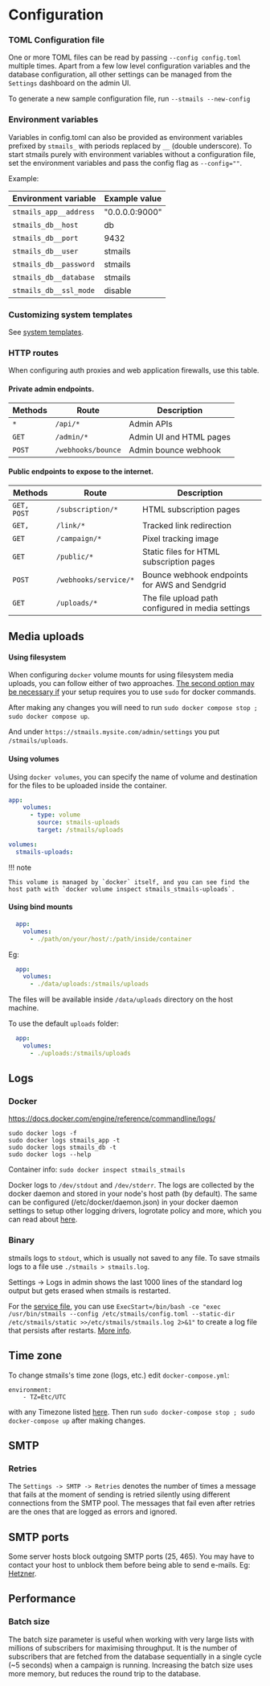 # Configuration

### TOML Configuration file
One or more TOML files can be read by passing `--config config.toml` multiple times. Apart from a few low level configuration variables and the database configuration, all other settings can be managed from the `Settings` dashboard on the admin UI.

To generate a new sample configuration file, run `--stmails --new-config`

### Environment variables
Variables in config.toml can also be provided as environment variables prefixed by `stmails_` with periods replaced by `__` (double underscore). To start stmails purely with environment variables without a configuration file, set the environment variables and pass the config flag as `--config=""`.

Example:

| **Environment variable**       | Example value  |
| ------------------------------ | -------------- |
| `stmails_app__address`        | "0.0.0.0:9000" |
| `stmails_db__host`            | db             |
| `stmails_db__port`            | 9432           |
| `stmails_db__user`            | stmails       |
| `stmails_db__password`        | stmails       |
| `stmails_db__database`        | stmails       |
| `stmails_db__ssl_mode`        | disable        |


### Customizing system templates
See [system templates](templating.md#system-templates).


### HTTP routes
When configuring auth proxies and web application firewalls, use this table.

#### Private admin endpoints.

| Methods | Route              | Description             |
| ------- | ------------------ | ----------------------- |
| `*`     | `/api/*`           | Admin APIs              |
| `GET`   | `/admin/*`         | Admin UI and HTML pages |
| `POST`  | `/webhooks/bounce` | Admin bounce webhook    |


#### Public endpoints to expose to the internet.

| Methods     | Route                 | Description                                   |
| ----------- | --------------------- | --------------------------------------------- |
| `GET, POST` | `/subscription/*`     | HTML subscription pages                       |
| `GET, `     | `/link/*`             | Tracked link redirection                      |
| `GET`       | `/campaign/*`         | Pixel tracking image                          |
| `GET`       | `/public/*`           | Static files for HTML subscription pages      |
| `POST`      | `/webhooks/service/*` | Bounce webhook endpoints for AWS and Sendgrid |
| `GET`       | `/uploads/*`          | The file upload path configured in media settings |


## Media uploads

#### Using filesystem

When configuring `docker` volume mounts for using filesystem media uploads, you can follow either of two approaches. [The second option may be necessary if](https://github.com/knadh/stmails/issues/1169#issuecomment-1674475945) your setup requires you to use `sudo` for docker commands. 

After making any changes you will need to run `sudo docker compose stop ; sudo docker compose up`. 

And under `https://stmails.mysite.com/admin/settings` you put `/stmails/uploads`. 

#### Using volumes

Using `docker volumes`, you can specify the name of volume and destination for the files to be uploaded inside the container.


```yml
app:
    volumes:
      - type: volume
        source: stmails-uploads
        target: /stmails/uploads

volumes:
  stmails-uploads:
```

!!! note

    This volume is managed by `docker` itself, and you can see find the host path with `docker volume inspect stmails_stmails-uploads`.

#### Using bind mounts

```yml
  app:
    volumes:
      - ./path/on/your/host/:/path/inside/container
```
Eg:
```yml
  app:
    volumes:
      - ./data/uploads:/stmails/uploads
```
The files will be available inside `/data/uploads` directory on the host machine.

To use the default `uploads` folder:
```yml
  app:
    volumes:
      - ./uploads:/stmails/uploads
```

## Logs

### Docker

https://docs.docker.com/engine/reference/commandline/logs/
```
sudo docker logs -f
sudo docker logs stmails_app -t
sudo docker logs stmails_db -t
sudo docker logs --help
```
Container info: `sudo docker inspect stmails_stmails`

Docker logs to `/dev/stdout` and `/dev/stderr`. The logs are collected by the docker daemon and stored in your node's host path (by default). The same can be configured (/etc/docker/daemon.json) in your docker daemon settings to setup other logging drivers, logrotate policy and more, which you can read about [here](https://docs.docker.com/config/containers/logging/configure/).

### Binary

stmails logs to `stdout`, which is usually not saved to any file. To save stmails logs to a file use `./stmails > stmails.log`.

Settings -> Logs in admin shows the last 1000 lines of the standard log output but gets erased when stmails is restarted.

For the [service file](https://github.com/knadh/stmails/blob/master/stmails%40.service), you can use `ExecStart=/bin/bash -ce "exec /usr/bin/stmails --config /etc/stmails/config.toml --static-dir /etc/stmails/static >>/etc/stmails/stmails.log 2>&1"` to create a log file that persists after restarts. [More info](https://github.com/knadh/stmails/issues/1462#issuecomment-1868501606).


## Time zone

To change stmails's time zone (logs, etc.) edit `docker-compose.yml`:
```
environment:
    - TZ=Etc/UTC
```
with any Timezone listed [here](https://en.wikipedia.org/wiki/List_of_tz_database_time_zones). Then run `sudo docker-compose stop ; sudo docker-compose up` after making changes.

## SMTP

### Retries
The `Settings -> SMTP -> Retries` denotes the number of times a message that fails at the moment of sending is retried silently using different connections from the SMTP pool. The messages that fail even after retries are the ones that are logged as errors and ignored.

## SMTP ports
Some server hosts block outgoing SMTP ports (25, 465). You may have to contact your host to unblock them before being able to send e-mails. Eg: [Hetzner](https://docs.hetzner.com/cloud/servers/faq/#why-can-i-not-send-any-mails-from-my-server).


## Performance

### Batch size

The batch size parameter is useful when working with very large lists with millions of subscribers for maximising throughput. It is the number of subscribers that are fetched from the database sequentially in a single cycle (~5 seconds) when a campaign is running. Increasing the batch size uses more memory, but reduces the round trip to the database.
